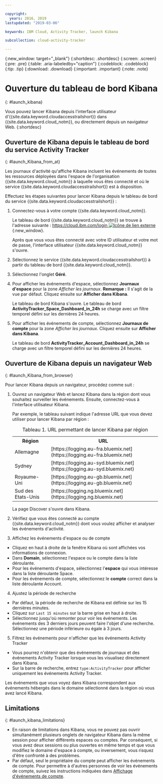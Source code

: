```yaml
---

copyright:
  years: 2016, 2019
lastupdated: "2019-03-06"

keywords: IBM Cloud, Activity Tracker, launch Kibana

subcollection: cloud-activity-tracker

---
```


{:new_window: target="_blank"}
{:shortdesc: .shortdesc}
{:screen: .screen}
{:pre: .pre}
{:table: .aria-labeledby="caption"}
{:codeblock: .codeblock}
{:tip: .tip}
{:download: .download}
{:important: .important}
{:note: .note}



# Ouverture du tableau de bord Kibana
{: #launch_kibana}

Vous pouvez lancer Kibana depuis l'interface utilisateur d'{{site.data.keyword.cloudaccesstrailshort}} dans {{site.data.keyword.cloud_notm}}, ou directement depuis un navigateur Web.
{:shortdesc}
   

##  Ouverture de Kibana depuis le tableau de bord du service Activity Tracker
{: #launch_Kibana_from_at}

Les journaux d'activité qu'affiche Kibana incluent les événements de toutes les ressources déployées dans l'espace de l'organisation {{site.data.keyword.cloud_notm}} à laquelle vous êtes connecté et où le service {{site.data.keyword.cloudaccesstrailshort}} est à disposition.

Effectuez les étapes suivantes pour lancer Kibana depuis le tableau de bord du service {{site.data.keyword.cloudaccesstrailshort}} :

1. Connectez-vous à votre compte {{site.data.keyword.cloud_notm}}.

    Le tableau de bord {{site.data.keyword.cloud_notm}} se trouve à l'adresse suivante : [https://cloud.ibm.com/login ![Icône de lien externe](../../../icons/launch-glyph.svg "Icône de lien externe")](https://cloud.ibm.com/login){:new_window}.
    
	Après que vous vous êtes connecté avec votre ID utilisateur et votre mot de passe, l'interface utilisateur {{site.data.keyword.cloud_notm}} s'ouvre.

2. Sélectionnez le service {{site.data.keyword.cloudaccesstrailshort}} à partir du tableau de bord {{site.data.keyword.cloud_notm}}. 
    
3. Sélectionnez l'onglet **Géré**.

4. Pour afficher les événements d'espace, sélectionnez **Journaux d'espace** pour la zone *Afficher les journaux*. **Remarque :** Il s'agit de la vue par défaut. Cliquez ensuite sur **Afficher dans Kibana**. 

    Le tableau de bord Kibana s'ouvre. Le tableau de bord **ActivityTracker_Space_Dashboard_in_24h** se charge avec un filtre temporel défini sur les dernières 24 heures.

5. Pour afficher les événements de compte, sélectionnez **Journaux de compte** pour la zone *Afficher les journaux*. Cliquez ensuite sur **Afficher dans Kibana**. 

    Le tableau de bord **ActivityTracker_Account_Dashboard_in_24h** se charge avec un filtre temporel défini sur les dernières 24 heures.
	
	
##  Ouverture de Kibana depuis un navigateur Web
{: #launch_Kibana_from_browser}

Pour lancer Kibana depuis un navigateur, procédez comme suit :

1. Ouvrez un navigateur Web et lancez Kibana dans la région dont vous souhaitez surveiller les événements. Ensuite, connectez-vous à l'interface utilisateur Kibana.
    
    Par exemple, le tableau suivant indique l'adresse URL que vous devez utiliser pour lancer Kibana par région :
      
    <table>
          <caption>Tableau 1. URL permettant de lancer Kibana par région</caption>
           <tr>
            <th>Région</th>
            <th>URL</th>
          </tr>
          <tr>
            <td>Allemagne</td>
            <td>[https://logging.eu-fra.bluemix.net](https://logging.eu-fra.bluemix.net) </td>
          </tr>
          <tr>
            <td>Sydney</td>
            <td>[https://logging.au-syd.bluemix.net](https://logging.au-syd.bluemix.net) </td>
          </tr>
		  <tr>
            <td>Royaume-Uni</td>
            <td>[https://logging.eu-gb.bluemix.net](https://logging.eu-gb.bluemix.net)</td>
          </tr>
		  <tr>
            <td>Sud des Etats-Unis</td>
            <td>[https://logging.ng.bluemix.net](https://logging.ng.bluemix.net) </td>
          </tr>
    </table>
	
	La page Discover s'ouvre dans Kibana.
	
2. Vérifiez que vous êtes connecté au compte {{site.data.keyword.cloud_notm}} dont vous voulez afficher et analyser les événements d'activité.

3. Affichez les événements d'espace ou de compte

* Cliquez en haut à droite de la fenêtre Kibana où sont affichées vos informations de connexion.
* Dans **Domain**, sélectionnez l'espace ou le compte dans la liste déroulante.
* Pour les événements d'espace, sélectionnez l'**espace** qui vous intéresse dans la liste déroulante Space.
* Pour les événements de compte, sélectionnez le **compte** correct dans la liste déroulante Account.

4. Ajustez la période de recherche

* Par défaut, la période de recherche de Kibana est définie sur les 15 dernières minutes.
* Cliquez sur `Last 15 minutes` sur la barre grise en haut à droite.
* Sélectionnez jusqu'où remonter pour voir les événements. Les événements des 3 derniers jours peuvent faire l'objet d'une recherche. Sélectionnez une période inférieure ou égale à 3 jours.

5. Filtrez les événements pour n'afficher que les événements Activity Tracker
* Vous pourrez n'obtenir que des événements de journaux et des événements Activity Tracker lorsque vous les visualisez directement dans Kibana.
* Sur la barre de recherche, entrez `type:ActivityTracker` pour afficher uniquement les événements Activity Tracker.

Les événements que vous voyez dans Kibana correspondent aux événements hébergés dans le domaine sélectionné dans la région où vous avez lancé Kibana.

## Limitations
{: #launch_kibana_limitations}

* En raison de limitations dans Kibana, vous ne pouvez pas ouvrir simultanément plusieurs onglets de navigateur Kibana dans la même session pour afficher différents espaces ou comptes. Par conséquent, si vous avez deux sessions ou plus ouvertes en même temps et que vous modifiez le domaine d'espace à compte, ou inversement, vous risquez d'être confronté à des problèmes.
* Par défaut, seul le propriétaire du compte peut afficher les événements de compte. Pour permettre à d'autres personnes de voir les événements de compte, suivez les instructions indiquées dans [Affichage d'événements de compte](https://cloud.ibm.com/docs/services/cloud-activity-tracker?topic=cloud-activity-tracker-view_acc_events#view_acc_events).



